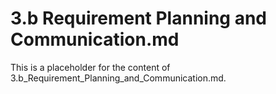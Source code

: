 # 3.b Requirement Planning and Communication.md

This is a placeholder for the content of 3.b_Requirement_Planning_and_Communication.md.